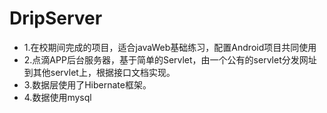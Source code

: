 # DripServer
* 1.在校期间完成的项目，适合javaWeb基础练习，配置Android项目共同使用
* 2.点滴APP后台服务器，基于简单的Servlet，由一个公有的servlet分发网址到其他servlet上，根据接口文档实现。
* 3.数据层使用了Hibernate框架。
* 4.数据使用mysql
